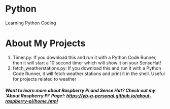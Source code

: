 # Python
Learning Python Coding
# About My Projects
1) Timer.py: If you download this and run it with a Python Code Runner, then it will start a 10 second timer which will show it on your SenseHat!
2) fetch_weatherstations.py: If you download this and run it with a Python Code Runner, it will fetch weather stations and print it in the shell. Useful for projects related to weather
##### Want to learn more about Raspberry Pi and Sense Hat? Check out my 'About Raspberry Pi' Page!: https://yb-g-personal.github.io/about-raspberry-pi/home.html
